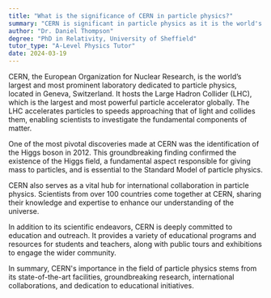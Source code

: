 ```yaml
---
title: "What is the significance of CERN in particle physics?"
summary: "CERN is significant in particle physics as it is the world's largest particle physics laboratory."
author: "Dr. Daniel Thompson"
degree: "PhD in Relativity, University of Sheffield"
tutor_type: "A-Level Physics Tutor"
date: 2024-03-19
---
```


CERN, the European Organization for Nuclear Research, is the world’s largest and most prominent laboratory dedicated to particle physics, located in Geneva, Switzerland. It hosts the Large Hadron Collider (LHC), which is the largest and most powerful particle accelerator globally. The LHC accelerates particles to speeds approaching that of light and collides them, enabling scientists to investigate the fundamental components of matter.

One of the most pivotal discoveries made at CERN was the identification of the Higgs boson in 2012. This groundbreaking finding confirmed the existence of the Higgs field, a fundamental aspect responsible for giving mass to particles, and is essential to the Standard Model of particle physics.

CERN also serves as a vital hub for international collaboration in particle physics. Scientists from over 100 countries come together at CERN, sharing their knowledge and expertise to enhance our understanding of the universe.

In addition to its scientific endeavors, CERN is deeply committed to education and outreach. It provides a variety of educational programs and resources for students and teachers, along with public tours and exhibitions to engage the wider community.

In summary, CERN's importance in the field of particle physics stems from its state-of-the-art facilities, groundbreaking research, international collaborations, and dedication to educational initiatives.
    